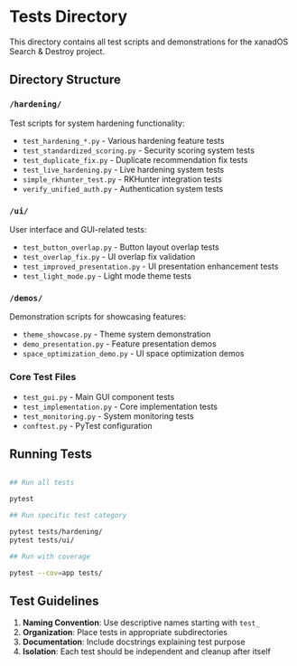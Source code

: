 # Tests Directory

This directory contains all test scripts and demonstrations for the xanadOS Search & Destroy project.

## Directory Structure

### `/hardening/`

Test scripts for system hardening functionality:

- `test_hardening_*.py` - Various hardening feature tests
- `test_standardized_scoring.py` - Security scoring system tests
- `test_duplicate_fix.py` - Duplicate recommendation fix tests
- `test_live_hardening.py` - Live hardening system tests
- `simple_rkhunter_test.py` - RKHunter integration tests
- `verify_unified_auth.py` - Authentication system tests

### `/ui/`

User interface and GUI-related tests:

- `test_button_overlap.py` - Button layout overlap tests
- `test_overlap_fix.py` - UI overlap fix validation
- `test_improved_presentation.py` - UI presentation enhancement tests
- `test_light_mode.py` - Light mode theme tests

### `/demos/`

Demonstration scripts for showcasing features:

- `theme_showcase.py` - Theme system demonstration
- `demo_presentation.py` - Feature presentation demos
- `space_optimization_demo.py` - UI space optimization demos

### Core Test Files

- `test_gui.py` - Main GUI component tests
- `test_implementation.py` - Core implementation tests
- `test_monitoring.py` - System monitoring tests
- `conftest.py` - PyTest configuration

## Running Tests

```bash

## Run all tests

pytest

## Run specific test category

pytest tests/hardening/
pytest tests/ui/

## Run with coverage

pytest --cov=app tests/
```

## Test Guidelines

1. **Naming Convention**: Use descriptive names starting with `test_`
2. **Organization**: Place tests in appropriate subdirectories
3. **Documentation**: Include docstrings explaining test purpose
4. **Isolation**: Each test should be independent and cleanup after itself
